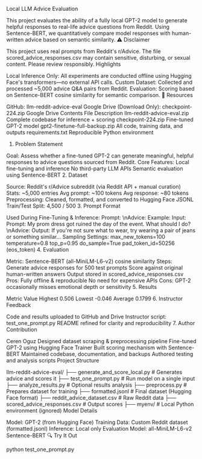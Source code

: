 Local LLM Advice Evaluation

This project evaluates the ability of a fully local GPT-2 model to generate helpful responses to real-life advice questions from Reddit. Using Sentence-BERT, we quantitatively compare model responses with human-written advice based on semantic similarity.
⚠️ Disclaimer

This project uses real prompts from Reddit's r/Advice. The file scored_advice_responses.csv may contain sensitive, disturbing, or sexual content. Please review responsibly.
Highlights

Local Inference Only: All experiments are conducted offline using Hugging Face's transformers—no external API calls.
Custom Dataset: Collected and processed ~5,000 advice Q&A pairs from Reddit.
Evaluation: Scoring based on Sentence-BERT cosine similarity for semantic comparison.
🔗 Resources

GitHub: llm-reddit-advice-eval
Google Drive (Download Only): checkpoint-224.zip
Google Drive Contents
File	Description
llm-reddit-advice-eval.zip	Complete codebase for inference + scoring
checkpoint-224.zip	Fine-tuned GPT-2 model
gpt2-finetune-full-backup.zip	All code, training data, and outputs
requirements.txt	Reproducible Python environment
1. Problem Statement

Goal:
Assess whether a fine-tuned GPT-2 can generate meaningful, helpful responses to advice questions sourced from Reddit.
Core Features:
Local fine-tuning and inference
No third-party LLM APIs
Semantic evaluation using Sentence-BERT
2. Dataset

Source: Reddit's r/Advice subreddit (via Reddit API + manual curation)
Stats:
~5,000 entries
Avg prompt: ~100 tokens
Avg response: ~80 tokens
Preprocessing:
Cleaned, formatted, and converted to Hugging Face JSONL
Train/Test Split: 4,500 / 500
3. Prompt Format

Used During Fine-Tuning & Inference:
Prompt: <user advice question>\nAdvice:
Example:
Input:
Prompt: My prom dress got ruined the day of the event. What should I do?\nAdvice:
Output:
If you're not sure what to wear, try wearing a pair of jeans or something similar...
Sampling Settings:
max_new_tokens=100
temperature=0.8
top_p=0.95
do_sample=True
pad_token_id=50256 (eos_token)
4. Evaluation

Metric:
Sentence-BERT (all-MiniLM-L6-v2) cosine similarity
Steps:
Generate advice responses for 500 test prompts
Score against original human-written answers
Output stored in scored_advice_responses.csv
Pros:
Fully offline & reproducible
No need for expensive APIs
Cons:
GPT-2 occasionally misses emotional depth or sensitivity
5. Results

Metric	Value
Highest	0.506
Lowest	-0.046
Average	0.1799
6. Instructor Feedback

Code and results uploaded to GitHub and Drive
Instructor script: test_one_prompt.py
README refined for clarity and reproducibility
7. Author Contribution

Ceren Oguz
Designed dataset scraping & preprocessing pipeline
Fine-tuned GPT-2 using Hugging Face Trainer
Built scoring mechanism with Sentence-BERT
Maintained codebase, documentation, and backups
Authored testing and analysis scripts
Project Structure

llm-reddit-advice-eval/
├── generate_and_score_local.py     # Generates advice and scores it
├── test_one_prompt.py              # Run model on a single input
├── analyze_results.py              # Optional results analysis
├── preprocess.py                   # Prepares dataset for training
├── formatted.jsonl                 # Final dataset (Hugging Face format)
├── reddit_advice_dataset.csv       # Raw Reddit data
├── scored_advice_responses.csv     # Output scores
├── myenv/                          # Local Python environment (ignored)
Model Details

Model: GPT-2 (from Hugging Face)
Training Data: Custom Reddit dataset (formatted.jsonl)
Inference: Local only
Evaluation Model: all-MiniLM-L6-v2 Sentence-BERT
🔍 Try It Out

python test_one_prompt.py
